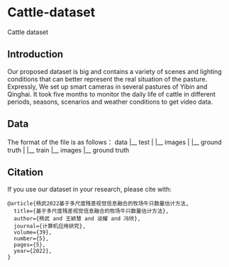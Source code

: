 # Cattle-dataset
Cattle dataset

## Introduction
Our proposed dataset is big and contains a variety of scenes and lighting conditions that can better represent the real situation of the pasture. Expressly, We set up smart cameras in several pastures of Yibin and Qinghai. It took five months to monitor the daily life of cattle in different periods, seasons, scenarios and weather conditions to get video data.

## Data
The format of the file is as follows：
   data
       |__ test
       |          |__ images
       |          |__ ground truth
       |
       |__ train
                  |__ images
                  |__ ground truth

## Citation
If you use our dataset in your research, please cite with:

```
@article{杨武2022基于多尺度残差视觉信息融合的牧场牛只数量估计方法,
  title={基于多尺度残差视觉信息融合的牧场牛只数量估计方法},
  author={杨武 and 王颖慧 and 谈耀 and 冯欣},
  journal={计算机应用研究},
  volume={39},
  number={5},
  pages={5},
  year={2022},
}
```
